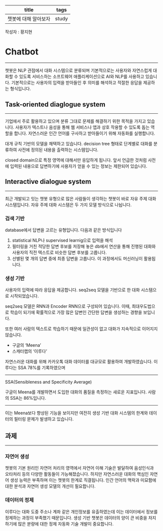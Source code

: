 # 

| title | tags |
| --- | --- |
| 챗봇에 대해 알아보자 | study |

작성자 : 황지현

# Chatbot

---

챗봇은 NLP 관점에서 대화 시스템으로 분류되며 기본적으로는 사용자와 자연스럽게 대화할 수 있도록 서비스하는 소프트웨어 애플리케이션으로 AI와 NLP를 사용하고 있습니다. 기본적으로는 사용자의 입력을 받아들인 후 의미를 해석하고 적절한 응답을 제공하는 형식입니다.

## Task-oriented diaglogue system

---

기업에서 주로 활용하고 있으며 분류 그대로 문제를 해결하기 위한 목적을 가지고 있습니다. 사용자가 텍스트나 음성을 통해 웹 서비스나 앱과 상호 작용할 수 있도록 돕는 역할을 합니다. 자연스러운 인간 언어를 구사하고 받아들이기 위해 자동화를 실행합니다. 

대개 규칙 기반의 모델을 채택하고 있습니다. decision tree 형태로 단계별로 대화를 분류하여 사전에 정의된 내용을 출력하는 시스템입니다.

closed domain으로 특정 영역에 대해서만 응답하게 됩니다. 앞서 언급한 것처럼 사전에 입력된 내용으로 답변하기에 사용자가 얻을 수 있는 정보는 제한되어 있습니다. 

## Interactive dialogue system

---

최근 개발되고 잇는 챗봇 유형으로 많은 사람들이 생각하는 챗봇이 바로 자유 주제 대화 시스템입니다. 자유 주제 대화 시스템은 두 가지 모델 방식으로 나뉩니다.

### 검색 기반

database에서 답변을 고르는 유형입니다. 다음과 같은 방식입니다

1.  statistical NLP나 supervised learnig으로 입력을 해석
2.  필터링을 거친 적당한 답변 후보를 저장해 놓은 db에서 연산을 통해 진행된 대화와 사용자의 직전 텍스트로 비슷한 답변 후보를 고릅니다. 
3. 선별된 몇 개의 답변 중에 최종 답변을 고릅니다. 이 과정에서도 머신러닝이 활용됩니다.

### 생성 기반

사용자의 입력에 따라 응답을 제공합니다. seq2seq 모델을 기반으로 한 대화 시스템으로 시작되었습니다. 

seq2seq 모델은 RNN과 Encoder RNN으로 구성되어 있습니다. 이때, 최대우도법으로 학습이 되기에 확률적으로 가장 많은 답변인 간단한 답변을 생성하는 경향을 보입니다. 

또한 여러 사람의 텍스트로 학습하기 때문에 일관성이 없고 대화가 지속적으로 이어지지 않습니다.

- 구글의  ‘Meena’
- 스캐터랩의 ‘이루다’

자연스러운 대화를 위해 카카오톡 대화 데이터를 대규모로 활용하여 개발하였습니다. 이루다는 SSA 78%를 기록하였으며 

---

SSA(Sensibleness and Specificity Average)

구글이 Meena를 개발하면서 도입한 대화의 품질을 측정하는 새로운 지표입니다. 사람의 SSA는 86%입니다.

---

이는 Meena보다 향상된 기능을 보이지만 여전히 생성 기반 대화 시스템의 한계와 데이터의 필터링 문제가 발생하고 있습니다. 

## 과제

---

### 자연어 생성

챗봇의 기본 원리인 자연어 처리의 영역에서 자연어 이해 기술은 발달하여 음성인식과 오타처리 등의 다양한 활동들이 가능해졌습니다. 하지만 자연스러운 대화의 핵심인 자연어 생성 능력은 부족하며 이는 챗봇의 한계로 직결됩니다. 인간 언어의 맥락과 미묘함에 대한 분석과 자연어 생성 모델의 개선이 필요합니다.

### 데이터의 정제

이루다는 대화 도중 주소나 계좌 같은 개인정보를 유출하였는데 이는 데이터에서 정보를 정제하는 과정이 부족했기 때문입니다. 생성 기반 챗봇은 데이터의 양이 큰 비중을 차지하기에 많은 분량에 대한 정제 자동화 기술 개발이 중요합니다.